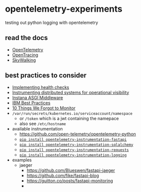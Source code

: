 # opentelemetry-experiments

testing out python logging with opentelemetry

## read the docs

* [OpenTelemetry](https://opentelemetry.io/docs)
* [OpenTracing](https://opentracing.io/docs)
* [SkyWalking](https://skywalking.apache.org/docs/skywalking-python/latest/readme/)

## best practices to consider

* [Implementing health checks](https://aws.amazon.com/builders-library/implementing-health-checks/)
* [Instrumenting distributed systems for operational visibility](https://aws.amazon.com/builders-library/instrumenting-distributed-systems-for-operational-visibility/)
* [Instana ASGI Middleware](https://github.com/instana/python-sensor/blob/master/instana/middleware.py)
* [IBM Best Practices](https://www.ibm.com/docs/en/obi/current?topic=tracing-best-practices)
* [10 Things We Forgot to Monitor](https://word.bitly.com/post/74839060954/ten-things-to-monitor)
* `/var/run/secrets/kubernetes.io/serviceaccount/namespace`
  * or `/token` which is a jwt containing the namepace
  * also see `/etc/hostname`
* available instrumentation
  * https://github.com/open-telemetry/opentelemetry-python 
  * [`pip install opentelemetry-instrumentation-fastapi`](https://opentelemetry-python-contrib.readthedocs.io/en/latest/instrumentation/fastapi/fastapi.html)
  * [`pip install opentelemetry-instrumentation-sqlalchemy`](https://opentelemetry-python-contrib.readthedocs.io/en/latest/instrumentation/sqlalchemy/sqlalchemy.html)
  * [`pip install opentelemetry-instrumentation-requests`](https://opentelemetry-python-contrib.readthedocs.io/en/latest/instrumentation/requests/requests.html)
  * [`pip install opentelemetry-instrumentation-logging`](https://opentelemetry-python-contrib.readthedocs.io/en/latest/instrumentation/logging/logging.html)
* examples
  * jaeger
    * https://github.com/Blueswen/fastapi-jaeger
    * https://github.com/fike/fastapi-blog
    * https://guitton.co/posts/fastapi-monitoring
    * 